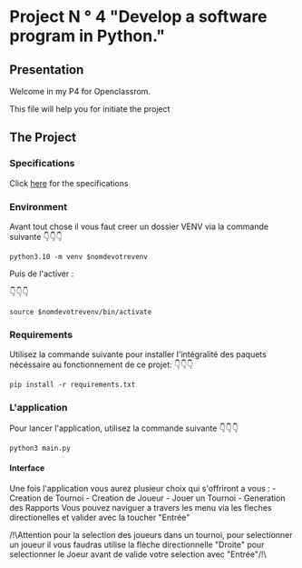 # Project N ° 4 "Develop a software program in Python."

## Presentation

Welcome in my P4 for Openclassrom.

This file will help you for initiate the project


## The Project

### Specifications
Click [here](https://course.oc-static.com/projects/Python+FR/P4+-+D%C3%A9veloppez+un+programme+logiciel+en+utilisant+Python/Spe%CC%81cification+technique_De%CC%81veloppez+un+programme+logiciel+en+Python.pdf) for the specifications
### Environment
Avant tout chose il vous faut creer un dossier VENV via la commande suivante
:point_down::point_down::point_down:

```
python3.10 -m venv $nomdevotrevenv
```

Puis de l'activer :

:point_down::point_down::point_down:
```
source $nomdevotrevenv/bin/activate
```

### Requirements
Utilisez la commande suivante pour installer l'intégralité des paquets nécéssaire au fonctionnement de ce projet: 
:point_down::point_down::point_down:

```
pip install -r requirements.txt
```

### L'application 
Pour lancer l'application, utilisez la commande suivante
:point_down::point_down::point_down:

```
python3 main.py
```

#### Interface

Une fois l'application vous aurez plusieur choix qui s'offriront a vous : 
    - Creation de Tournoi
    - Creation de Joueur
    - Jouer un Tournoi
    - Generation des Rapports
Vous pouvez naviguer a travers les menu via les fleches directionelles et valider avec la toucher "Entrée"

/!\Attention pour la selection des joueurs dans un tournoi, pour selectionner un joueur il vous faudras utilise la flèche directionnelle "Droite" pour selectionner le Joeur avant de valide votre selection avec "Entrée"/!\


